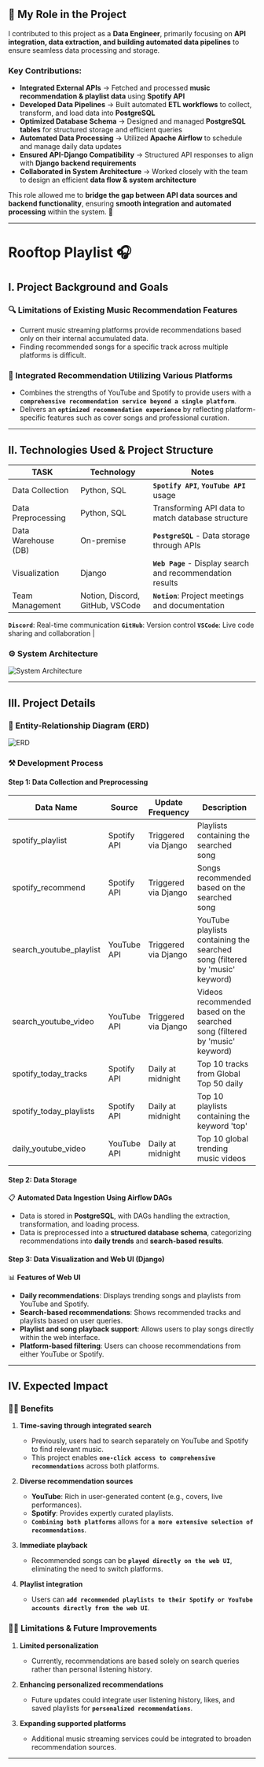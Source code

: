 ## 🚀 My Role in the Project  

I contributed to this project as a **Data Engineer**, primarily focusing on **API integration, data extraction, and building automated data pipelines** to ensure seamless data processing and storage.  

### **Key Contributions:**  
- **Integrated External APIs** → Fetched and processed **music recommendation & playlist data** using **Spotify API**  
- **Developed Data Pipelines** → Built automated **ETL workflows** to collect, transform, and load data into **PostgreSQL**  
- **Optimized Database Schema** → Designed and managed **PostgreSQL tables** for structured storage and efficient queries  
- **Automated Data Processing** → Utilized **Apache Airflow** to schedule and manage daily data updates  
- **Ensured API-Django Compatibility** → Structured API responses to align with **Django backend requirements**  
- **Collaborated in System Architecture** → Worked closely with the team to design an efficient **data flow & system architecture**  

This role allowed me to **bridge the gap between API data sources and backend functionality**, ensuring **smooth integration and automated processing** within the system. 🚀

---

# Rooftop Playlist 🎧

## I. Project Background and Goals

### **🔍 Limitations of Existing Music Recommendation Features**

- Current music streaming platforms provide recommendations based only on their internal accumulated data.
- Finding recommended songs for a specific track across multiple platforms is difficult.

### **👤 Integrated Recommendation Utilizing Various Platforms**

- Combines the strengths of YouTube and Spotify to provide users with a **`comprehensive recommendation service beyond a single platform`**.
- Delivers an **`optimized recommendation experience`** by reflecting platform-specific features such as cover songs and professional curation.

---

## II. Technologies Used & Project Structure

| TASK | Technology | Notes |
| --- | --- | --- |
| Data Collection | Python, SQL | **`Spotify API`**, **`YouTube API`** usage |
| Data Preprocessing | Python, SQL | Transforming API data to match database structure |
| Data Warehouse (DB) | On-premise | **`PostgreSQL`** - Data storage through APIs |
| Visualization | Django | **`Web Page`** - Display search and recommendation results |
| Team Management | Notion, Discord, GitHub, VSCode | **`Notion`**: Project meetings and documentation
**`Discord`**: Real-time communication
**`GitHub`**: Version control
**`VSCode`**: Live code sharing and collaboration |

### ⚙ System Architecture

![System Architecture](https://github.com/HaelimC/music_ismylife/blob/main/img/architecture.jpg)

---

## III. Project Details

### **🔶 Entity-Relationship Diagram (ERD)**

![ERD](https://github.com/HaelimC/music_ismylife/blob/main/img/erd.png)

### **⚒ Development Process**

#### **Step 1: Data Collection and Preprocessing**

| Data Name | Source | Update Frequency | Description |
| --- | --- | --- | --- |
| spotify_playlist | Spotify API | Triggered via Django | Playlists containing the searched song |
| spotify_recommend | Spotify API | Triggered via Django | Songs recommended based on the searched song |
| search_youtube_playlist | YouTube API | Triggered via Django | YouTube playlists containing the searched song (filtered by 'music' keyword) |
| search_youtube_video | YouTube API | Triggered via Django | Videos recommended based on the searched song (filtered by 'music' keyword) |
| spotify_today_tracks | Spotify API | Daily at midnight | Top 10 tracks from Global Top 50 daily |
| spotify_today_playlists | Spotify API | Daily at midnight | Top 10 playlists containing the keyword 'top' |
| daily_youtube_video | YouTube API | Daily at midnight | Top 10 global trending music videos |

#### **Step 2: Data Storage**

📋 **Automated Data Ingestion Using Airflow DAGs**

- Data is stored in **PostgreSQL**, with DAGs handling the extraction, transformation, and loading process.
- Data is preprocessed into a **structured database schema**, categorizing recommendations into **daily trends** and **search-based results**.

#### **Step 3: Data Visualization and Web UI (Django)**

📊 **Features of Web UI**
- **Daily recommendations**: Displays trending songs and playlists from YouTube and Spotify.
- **Search-based recommendations**: Shows recommended tracks and playlists based on user queries.
- **Playlist and song playback support**: Allows users to play songs directly within the web interface.
- **Platform-based filtering**: Users can choose recommendations from either YouTube or Spotify.

---

## IV. Expected Impact

### 👍🏽 Benefits

1. **Time-saving through integrated search**
    - Previously, users had to search separately on YouTube and Spotify to find relevant music.
    - This project enables **`one-click access to comprehensive recommendations`** across both platforms.

2. **Diverse recommendation sources**
    - **YouTube**: Rich in user-generated content (e.g., covers, live performances).
    - **Spotify**: Provides expertly curated playlists.
    - **`Combining both platforms`** allows for **`a more extensive selection of recommendations`**.

3. **Immediate playback**
    - Recommended songs can be **`played directly on the web UI`**, eliminating the need to switch platforms.

4. **Playlist integration**
    - Users can **`add recommended playlists to their Spotify or YouTube accounts directly from the web UI`**.

### ☝🏽 Limitations & Future Improvements

1. **Limited personalization**
    - Currently, recommendations are based solely on search queries rather than personal listening history.

2. **Enhancing personalized recommendations**
    - Future updates could integrate user listening history, likes, and saved playlists for **`personalized recommendations`**.

3. **Expanding supported platforms**
    - Additional music streaming services could be integrated to broaden recommendation sources.

---
